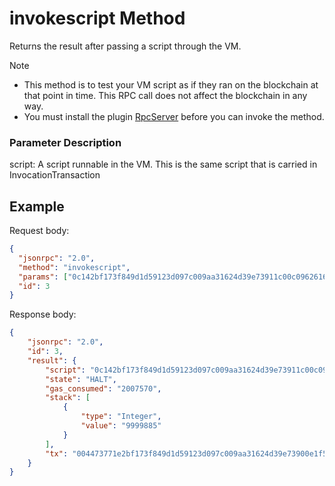﻿# invokescript Method

Returns the result after passing a script through the VM.

> [!Note]
>
> - This method is to test your VM script as if they ran on the blockchain at that point in time. This RPC call does not affect the blockchain in any way.
> - You must install the plugin [RpcServer](https://github.com/neo-project/neo-modules/releases) before you can invoke the method.

### Parameter Description

script: A script runnable in the VM. This is the same script that is carried in InvocationTransaction

## Example

Request body:

```json
{
  "jsonrpc": "2.0",
  "method": "invokescript",
  "params": ["0c142bf173f849d1d59123d097c009aa31624d39e73911c00c0962616c616e63654f660c14897720d8cd76f4f00abfa37c0edd889c208fde9b41627d5b52"],
  "id": 3
}
```

Response body:

```json
{
    "jsonrpc": "2.0",
    "id": 3,
    "result": {
        "script": "0c142bf173f849d1d59123d097c009aa31624d39e73911c00c0962616c616e63654f660c14897720d8cd76f4f00abfa37c0edd889c208fde9b41627d5b52",
        "state": "HALT",
        "gas_consumed": "2007570",
        "stack": [
            {
                "type": "Integer",
                "value": "9999885"
            }
        ],
        "tx": "004473771e2bf173f849d1d59123d097c009aa31624d39e73900e1f50500000000269f120000000000eae1200000003e0c142bf173f849d1d59123d097c009aa31624d39e73911c00c0962616c616e63654f660c14897720d8cd76f4f00abfa37c0edd889c208fde9b41627d5b5201420c40abc3a8055c64dcfd70a922cf1a09df19f2d6ccb0b4dacf24612cd40ebab3ab0bf591dd159783c06f187088fb277cde15e8baee0ebc8c3953df22f435215c3421290c2103b9c46c6d5c671ef5c21bc7aa7c30468aeb081a2e3895269adf947718d650ce1e0b410a906ad4"
    }
}
```